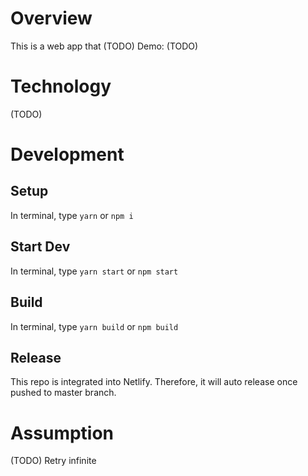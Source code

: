 # Overview
This is a web app that (TODO)
Demo: (TODO)
# Technology
(TODO)

# Development
## Setup
In terminal, type `yarn` or `npm i`
## Start Dev
In terminal, type `yarn start` or `npm start`
## Build
In terminal, type `yarn build` or `npm build`
## Release
This repo is integrated into Netlify. Therefore, it will auto release once pushed to master branch. 

# Assumption
(TODO)
Retry infinite